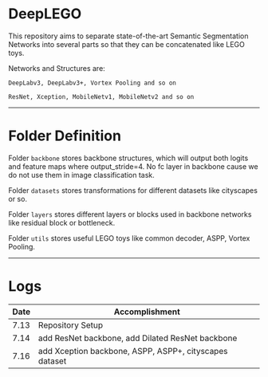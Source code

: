 # DeepLEGO
This repository aims to separate state-of-the-art Semantic Segmentation Networks into several parts so that they can be concatenated like LEGO toys. 

Networks and Structures are:
```
DeepLabv3, DeepLabv3+, Vortex Pooling and so on

ResNet, Xception, MobileNetv1, MobileNetv2 and so on
```

------

# Folder Definition

Folder `backbone` stores backbone structures, which will output both logits and feature maps where output_stride=4. No fc layer in backbone cause we do not use them in image classification task.

Folder `datasets` stores transformations for different datasets like cityscapes or so.

Folder `layers` stores different layers or blocks used in backbone networks like residual block or bottleneck.

Folder `utils` stores useful LEGO toys like common decoder, ASPP, Vortex Pooling.

------

# Logs

| Date | Accomplishment |
|------|----------------|
| 7.13 | Repository Setup |
| 7.14 | add ResNet backbone, add Dilated ResNet backbone |
| 7.16 | add Xception backbone, ASPP, ASPP+, cityscapes dataset |
